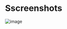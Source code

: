 # Sscreenshots
![image](https://user-images.githubusercontent.com/104687128/197692491-54798f5d-524e-468f-880f-e5e5e9050964.png)